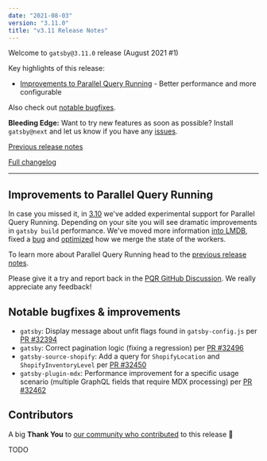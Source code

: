 ```yaml
---
date: "2021-08-03"
version: "3.11.0"
title: "v3.11 Release Notes"
---
```


Welcome to `gatsby@3.11.0` release (August 2021 #1)

Key highlights of this release:

- [Improvements to Parallel Query Running](#improvements-to-parallel-query-running) - Better performance and more configurable

Also check out [notable bugfixes](#notable-bugfixes--improvements).

**Bleeding Edge:** Want to try new features as soon as possible? Install `gatsby@next` and let us know
if you have any [issues](https://github.com/gatsbyjs/gatsby/issues).

[Previous release notes](/docs/reference/release-notes/v3.10)

[Full changelog](https://github.com/gatsbyjs/gatsby/compare/gatsby@3.11.0-next.0...gatsby@3.11.0)

---

## Improvements to Parallel Query Running

In case you missed it, in [3.10](/docs/reference/release-notes/v3.10) we've added experimental support for Parallel Query Running. Depending on your site you will see dramatic improvements in `gatsby build` performance. We've moved more information [into LMDB](https://github.com/gatsbyjs/gatsby/pull/32431), fixed a [bug](https://github.com/gatsbyjs/gatsby/pull/32520) and [optimized](https://github.com/gatsbyjs/gatsby/pull/32440) how we merge the state of the workers.

To learn more about Parallel Query Running head to the [previous release notes](/docs/reference/release-notes/v3.10/#experimental-parallel-query-running).

Please give it a try and report back in the [PQR GitHub Discussion](https://github.com/gatsbyjs/gatsby/discussions/32389). We really appreciate any feedback!

## Notable bugfixes & improvements

- `gatsby`: Display message about unfit flags found in `gatsby-config.js` per [PR #32394](https://github.com/gatsbyjs/gatsby/pull/32394)
- `gatsby`: Correct pagination logic (fixing a regression) per [PR #32496](https://github.com/gatsbyjs/gatsby/pull/32496)
- `gatsby-source-shopify`: Add a query for `ShopifyLocation` and `ShopifyInventoryLevel` per [PR #32450](https://github.com/gatsbyjs/gatsby/pull/32450)
- `gatsby-plugin-mdx`: Performance improvement for a specific usage scenario (multiple GraphQL fields that require MDX processing) per [PR #32462](https://github.com/gatsbyjs/gatsby/pull/32462)

## Contributors

A big **Thank You** to [our community who contributed](https://github.com/gatsbyjs/gatsby/compare/gatsby@3.11.0-next.0...gatsby@3.11.0) to this release 💜

TODO
